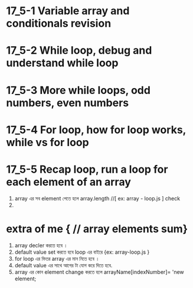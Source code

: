 # 17_5-1 Variable array and conditionals revision
# 17_5-2 While loop, debug and understand while loop

# 17_5-3 More while loops, odd numbers, even numbers

# 17_5-4 For loop, how for loop works, while vs for loop



# 17_5-5 Recap loop, run a loop for each element of an array

1. array  এর সব element পেতে হলে array.length //[ ex: array - loop.js ] check
2. 

# extra of me { // array elements sum}
1. array decler করতে হবে ।
2.  default value set করতে হবে loop এর বাইরে {ex: array-loop.js }
3. for loop  এর ভিতর array এর মান নিতে হবে ।
4. default value এর সাথে আগের টা যোগ করে দিতে হবে.
5. array এর কোন element change করতে হলে arrayName[indexNumber]= 'new element;





